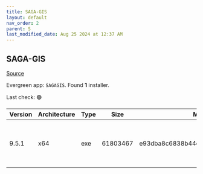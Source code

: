 ```yaml
---
title: SAGA-GIS
layout: default
nav_order: 2
parent: S
last_modified_date: Aug 25 2024 at 12:37 AM
---
```


## SAGA-GIS

[Source](http://www.saga-gis.org/)

Evergreen app: `SAGAGIS`. Found **1** installer.

Last check: 🟢

| Version | Architecture | Type | Size     | Md5                              | URI                                                                                                                                                                                                                            |
| ------- | ------------ | ---- | -------- | -------------------------------- | ------------------------------------------------------------------------------------------------------------------------------------------------------------------------------------------------------------------------------ |
| 9.5.1   | x64          | exe  | 61803467 | e93dba8c6838b44c964765adaae90930 | [https://phoenixnap.dl.sourceforge.net/project/saga-gis/SAGA%20-%209/SAGA%20-%209.5.1/saga-9.5.1_x64_setup.exe](https://phoenixnap.dl.sourceforge.net/project/saga-gis/SAGA%20-%209/SAGA%20-%209.5.1/saga-9.5.1_x64_setup.exe) |
